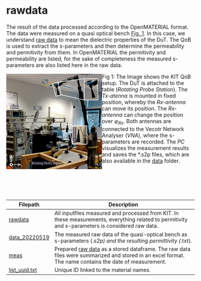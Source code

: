 # rawdata

The result of the data processed according to the OpenMATERIAL format.
The data were measured on a quasi optical bench [Fig. 1](Fig-1). In this case, we understand [raw data](./data_20220519) to mean the dielectric properties of the DuT. The QoB is used to extract the s-parameters and then determine the permeability and permitivity from them. In OpenMATERIAL the permitivity and permeability are listed, for the sake of completeness the measured s-parameters are also listed here in the raw data.

<img align="left" width="256" height="256" src=../setup/QoB-setup.jpg>

Fig 1: The Image shows the KIT QoB setup. The DuT is attached to the table (*Rotating Probe Station*). The *Tx-atenna* is mounted in fixed position, whereby the *Rx-antenna* can move its position. The *Rx-antenna* can change the position over $\varphi_{Rx}$. Both antennas are connected to the Vecotr Network Analyser (*VNA*), where the s-parameters are recorded. The *PC* visualizes the measurement results and saves the *.s2p files, which are also available in the [data](./data_20220519) folder. 

<br/><br/>
<br/><br/>



| Filepath  | Description |
| ------------- | ------------- |
| [rawdata](.) | All inputfiles measured and processed from KIT. In these measurements, everything related to permitivity and s-parameters is considered raw data.|
| [data_20220519](./data_20220519) | The measured raw data of the quasi-optical bench as s-parameters (*.s2p) and the resulting permittivity (*.txt). |
| [meas](./meas) | Prepared [raw data](./data_20220519) as a stored dataframe. The raw data files were summarized and stored in an excel format. The name contains the date of measurement. |
| [list_uuid.txt](./list_uuid) | Unique ID linked to the material names. |
